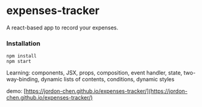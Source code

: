 # expenses-tracker

A react-based app to record your expenses.

### Installation

```
npm install
npm start
```

Learning: components, JSX, props, composition, event handler, state, two-way-binding, dynamic lists of contents, conditions, dynamic styles

demo: [https://jordon-chen.github.io/expenses-tracker/](https://jordon-chen.github.io/expenses-tracker/)
